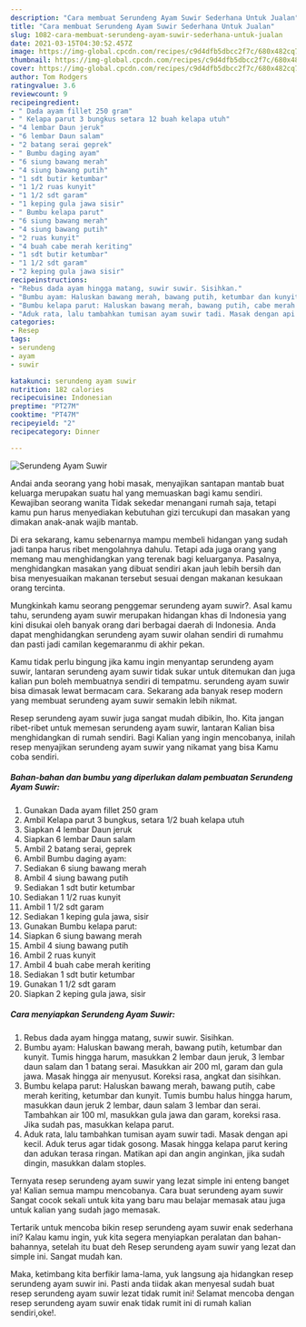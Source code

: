 ```yaml
---
description: "Cara membuat Serundeng Ayam Suwir Sederhana Untuk Jualan"
title: "Cara membuat Serundeng Ayam Suwir Sederhana Untuk Jualan"
slug: 1082-cara-membuat-serundeng-ayam-suwir-sederhana-untuk-jualan
date: 2021-03-15T04:30:52.457Z
image: https://img-global.cpcdn.com/recipes/c9d4dfb5dbcc2f7c/680x482cq70/serundeng-ayam-suwir-foto-resep-utama.jpg
thumbnail: https://img-global.cpcdn.com/recipes/c9d4dfb5dbcc2f7c/680x482cq70/serundeng-ayam-suwir-foto-resep-utama.jpg
cover: https://img-global.cpcdn.com/recipes/c9d4dfb5dbcc2f7c/680x482cq70/serundeng-ayam-suwir-foto-resep-utama.jpg
author: Tom Rodgers
ratingvalue: 3.6
reviewcount: 9
recipeingredient:
- " Dada ayam fillet 250 gram"
- " Kelapa parut 3 bungkus setara 12 buah kelapa utuh"
- "4 lembar Daun jeruk"
- "6 lembar Daun salam"
- "2 batang serai geprek"
- " Bumbu daging ayam"
- "6 siung bawang merah"
- "4 siung bawang putih"
- "1 sdt butir ketumbar"
- "1 1/2 ruas kunyit"
- "1 1/2 sdt garam"
- "1 keping gula jawa sisir"
- " Bumbu kelapa parut"
- "6 siung bawang merah"
- "4 siung bawang putih"
- "2 ruas kunyit"
- "4 buah cabe merah keriting"
- "1 sdt butir ketumbar"
- "1 1/2 sdt garam"
- "2 keping gula jawa sisir"
recipeinstructions:
- "Rebus dada ayam hingga matang, suwir suwir. Sisihkan."
- "Bumbu ayam: Haluskan bawang merah, bawang putih, ketumbar dan kunyit. Tumis hingga harum, masukkan 2 lembar daun jeruk, 3 lembar daun salam dan 1 batang serai. Masukkan air 200 ml, garam dan gula jawa. Masak hingga air menyusut. Koreksi rasa, angkat dan sisihkan."
- "Bumbu kelapa parut: Haluskan bawang merah, bawang putih, cabe merah keriting, ketumbar dan kunyit. Tumis bumbu halus hingga harum, masukkan daun jeruk 2 lembar, daun salam 3 lembar dan serai. Tambahkan air 100 ml, masukkan gula jawa dan garam, koreksi rasa. Jika sudah pas, masukkan kelapa parut."
- "Aduk rata, lalu tambahkan tumisan ayam suwir tadi. Masak dengan api kecil. Aduk terus agar tidak gosong. Masak hingga kelapa parut kering dan adukan terasa ringan. Matikan api dan angin anginkan, jika sudah dingin, masukkan dalam stoples."
categories:
- Resep
tags:
- serundeng
- ayam
- suwir

katakunci: serundeng ayam suwir 
nutrition: 182 calories
recipecuisine: Indonesian
preptime: "PT27M"
cooktime: "PT47M"
recipeyield: "2"
recipecategory: Dinner

---
```



![Serundeng Ayam Suwir](https://img-global.cpcdn.com/recipes/c9d4dfb5dbcc2f7c/680x482cq70/serundeng-ayam-suwir-foto-resep-utama.jpg)

Andai anda seorang yang hobi masak, menyajikan santapan mantab buat keluarga merupakan suatu hal yang memuaskan bagi kamu sendiri. Kewajiban seorang  wanita Tidak sekedar menangani rumah saja, tetapi kamu pun harus menyediakan kebutuhan gizi tercukupi dan masakan yang dimakan anak-anak wajib mantab.

Di era  sekarang, kamu sebenarnya mampu membeli hidangan yang sudah jadi tanpa harus ribet mengolahnya dahulu. Tetapi ada juga orang yang memang mau menghidangkan yang terenak bagi keluarganya. Pasalnya, menghidangkan masakan yang dibuat sendiri akan jauh lebih bersih dan bisa menyesuaikan makanan tersebut sesuai dengan makanan kesukaan orang tercinta. 



Mungkinkah kamu seorang penggemar serundeng ayam suwir?. Asal kamu tahu, serundeng ayam suwir merupakan hidangan khas di Indonesia yang kini disukai oleh banyak orang dari berbagai daerah di Indonesia. Anda dapat menghidangkan serundeng ayam suwir olahan sendiri di rumahmu dan pasti jadi camilan kegemaranmu di akhir pekan.

Kamu tidak perlu bingung jika kamu ingin menyantap serundeng ayam suwir, lantaran serundeng ayam suwir tidak sukar untuk ditemukan dan juga kalian pun boleh membuatnya sendiri di tempatmu. serundeng ayam suwir bisa dimasak lewat bermacam cara. Sekarang ada banyak resep modern yang membuat serundeng ayam suwir semakin lebih nikmat.

Resep serundeng ayam suwir juga sangat mudah dibikin, lho. Kita jangan ribet-ribet untuk memesan serundeng ayam suwir, lantaran Kalian bisa menghidangkan di rumah sendiri. Bagi Kalian yang ingin mencobanya, inilah resep menyajikan serundeng ayam suwir yang nikamat yang bisa Kamu coba sendiri.

<!--inarticleads1-->

##### Bahan-bahan dan bumbu yang diperlukan dalam pembuatan Serundeng Ayam Suwir:

1. Gunakan  Dada ayam fillet 250 gram
1. Ambil  Kelapa parut 3 bungkus, setara 1/2 buah kelapa utuh
1. Siapkan 4 lembar Daun jeruk
1. Siapkan 6 lembar Daun salam
1. Ambil 2 batang serai, geprek
1. Ambil  Bumbu daging ayam:
1. Sediakan 6 siung bawang merah
1. Ambil 4 siung bawang putih
1. Sediakan 1 sdt butir ketumbar
1. Sediakan 1 1/2 ruas kunyit
1. Ambil 1 1/2 sdt garam
1. Sediakan 1 keping gula jawa, sisir
1. Gunakan  Bumbu kelapa parut:
1. Siapkan 6 siung bawang merah
1. Ambil 4 siung bawang putih
1. Ambil 2 ruas kunyit
1. Ambil 4 buah cabe merah keriting
1. Sediakan 1 sdt butir ketumbar
1. Gunakan 1 1/2 sdt garam
1. Siapkan 2 keping gula jawa, sisir




<!--inarticleads2-->

##### Cara menyiapkan Serundeng Ayam Suwir:

1. Rebus dada ayam hingga matang, suwir suwir. Sisihkan.
1. Bumbu ayam: Haluskan bawang merah, bawang putih, ketumbar dan kunyit. Tumis hingga harum, masukkan 2 lembar daun jeruk, 3 lembar daun salam dan 1 batang serai. Masukkan air 200 ml, garam dan gula jawa. Masak hingga air menyusut. Koreksi rasa, angkat dan sisihkan.
1. Bumbu kelapa parut: Haluskan bawang merah, bawang putih, cabe merah keriting, ketumbar dan kunyit. Tumis bumbu halus hingga harum, masukkan daun jeruk 2 lembar, daun salam 3 lembar dan serai. Tambahkan air 100 ml, masukkan gula jawa dan garam, koreksi rasa. Jika sudah pas, masukkan kelapa parut.
1. Aduk rata, lalu tambahkan tumisan ayam suwir tadi. Masak dengan api kecil. Aduk terus agar tidak gosong. Masak hingga kelapa parut kering dan adukan terasa ringan. Matikan api dan angin anginkan, jika sudah dingin, masukkan dalam stoples.




Ternyata resep serundeng ayam suwir yang lezat simple ini enteng banget ya! Kalian semua mampu mencobanya. Cara buat serundeng ayam suwir Sangat cocok sekali untuk kita yang baru mau belajar memasak atau juga untuk kalian yang sudah jago memasak.

Tertarik untuk mencoba bikin resep serundeng ayam suwir enak sederhana ini? Kalau kamu ingin, yuk kita segera menyiapkan peralatan dan bahan-bahannya, setelah itu buat deh Resep serundeng ayam suwir yang lezat dan simple ini. Sangat mudah kan. 

Maka, ketimbang kita berfikir lama-lama, yuk langsung aja hidangkan resep serundeng ayam suwir ini. Pasti anda tiidak akan menyesal sudah buat resep serundeng ayam suwir lezat tidak rumit ini! Selamat mencoba dengan resep serundeng ayam suwir enak tidak rumit ini di rumah kalian sendiri,oke!.

